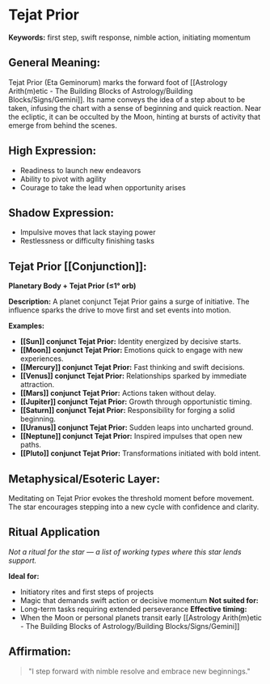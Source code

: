 # Tejat Prior


**Keywords:** first step, swift response, nimble action, initiating momentum

## General Meaning:
Tejat Prior (Eta Geminorum) marks the forward foot of [[Astrology Arith(m)etic - The Building Blocks of Astrology/Building Blocks/Signs/Gemini]]. Its name conveys the idea of a step about to be taken, infusing the chart with a sense of beginning and quick reaction. Near the ecliptic, it can be occulted by the Moon, hinting at bursts of activity that emerge from behind the scenes.

## High Expression:
- Readiness to launch new endeavors
- Ability to pivot with agility
- Courage to take the lead when opportunity arises

## Shadow Expression:
- Impulsive moves that lack staying power
- Restlessness or difficulty finishing tasks

## Tejat Prior [[Conjunction]]:

**Planetary Body + Tejat Prior (≤1° orb)**

**Description:**
A planet conjunct Tejat Prior gains a surge of initiative. The influence sparks the drive to move first and set events into motion.

**Examples:**
- **[[Sun]] conjunct Tejat Prior:** Identity energized by decisive starts.
- **[[Moon]] conjunct Tejat Prior:** Emotions quick to engage with new experiences.
- **[[Mercury]] conjunct Tejat Prior:** Fast thinking and swift decisions.
- **[[Venus]] conjunct Tejat Prior:** Relationships sparked by immediate attraction.
- **[[Mars]] conjunct Tejat Prior:** Actions taken without delay.
- **[[Jupiter]] conjunct Tejat Prior:** Growth through opportunistic timing.
- **[[Saturn]] conjunct Tejat Prior:** Responsibility for forging a solid beginning.
- **[[Uranus]] conjunct Tejat Prior:** Sudden leaps into uncharted ground.
- **[[Neptune]] conjunct Tejat Prior:** Inspired impulses that open new paths.
- **[[Pluto]] conjunct Tejat Prior:** Transformations initiated with bold intent.

## Metaphysical/Esoteric Layer:
Meditating on Tejat Prior evokes the threshold moment before movement. The star encourages stepping into a new cycle with confidence and clarity.

## Ritual Application
*Not a ritual for the star — a list of working types where this star lends support.*

**Ideal for:**
- Initiatory rites and first steps of projects
- Magic that demands swift action or decisive momentum
**Not suited for:**
- Long-term tasks requiring extended perseverance
**Effective timing:**
- When the Moon or personal planets transit early [[Astrology Arith(m)etic - The Building Blocks of Astrology/Building Blocks/Signs/Gemini]]

## Affirmation:

> "I step forward with nimble resolve and embrace new beginnings."

